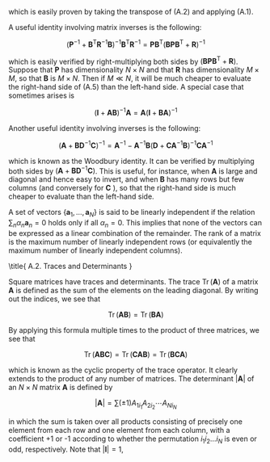 which is easily proven by taking the transpose of (A.2) and applying (A.1).

A useful identity involving matrix inverses is the following:

$$
\left(\mathbf{P}^{-1}+\mathbf{B}^{\mathrm{T}} \mathbf{R}^{-1} \mathbf{B}\right)^{-1} \mathbf{B}^{\mathrm{T}} \mathbf{R}^{-1}=\mathbf{P B}^{\mathrm{T}}\left(\mathbf{B} \mathbf{P} \mathbf{B}^{\mathrm{T}}+\mathbf{R}\right)^{-1}
$$

which is easily verified by right-multiplying both sides by $\left(\mathbf{B P B}^{\mathrm{T}}+\mathbf{R}\right)$. Suppose that $\mathbf{P}$ has dimensionality $N \times N$ and that $\mathbf{R}$ has dimensionality $M \times M$, so that $\mathbf{B}$ is $M \times N$. Then if $M \ll N$, it will be much cheaper to evaluate the right-hand side of (A.5) than the left-hand side. A special case that sometimes arises is

$$
(\mathbf{I}+\mathbf{A B})^{-1} \mathbf{A}=\mathbf{A}(\mathbf{I}+\mathbf{B A})^{-1}
$$

Another useful identity involving inverses is the following:

$$
\left(\mathbf{A}+\mathbf{B D}^{-1} \mathbf{C}\right)^{-1}=\mathbf{A}^{-1}-\mathbf{A}^{-1} \mathbf{B}\left(\mathbf{D}+\mathbf{C A}^{-1} \mathbf{B}\right)^{-1} \mathbf{C A}^{-1}
$$

which is known as the Woodbury identity. It can be verified by multiplying both sides by $\left(\mathbf{A}+\mathbf{B D}^{-1} \mathbf{C}\right)$. This is useful, for instance, when $\mathbf{A}$ is large and diagonal and hence easy to invert, and when $\mathbf{B}$ has many rows but few columns (and conversely for $\mathbf{C}$ ), so that the right-hand side is much cheaper to evaluate than the left-hand side.

A set of vectors $\left\{\mathbf{a}_{1}, \ldots, \mathbf{a}_{N}\right\}$ is said to be linearly independent if the relation $\sum_{n} \alpha_{n} \mathbf{a}_{n}=0$ holds only if all $\alpha_{n}=0$. This implies that none of the vectors can be expressed as a linear combination of the remainder. The rank of a matrix is the maximum number of linearly independent rows (or equivalently the maximum number of linearly independent columns).

\title{
A.2. Traces and Determinants
}

Square matrices have traces and determinants. The trace $\operatorname{Tr}(\mathbf{A})$ of a matrix $\mathbf{A}$ is defined as the sum of the elements on the leading diagonal. By writing out the indices, we see that

$$
\operatorname{Tr}(\mathbf{A B})=\operatorname{Tr}(\mathbf{B A})
$$

By applying this formula multiple times to the product of three matrices, we see that

$$
\operatorname{Tr}(\mathbf{A B C})=\operatorname{Tr}(\mathbf{C A B})=\operatorname{Tr}(\mathbf{B C A})
$$

which is known as the cyclic property of the trace operator. It clearly extends to the product of any number of matrices. The determinant $|\mathbf{A}|$ of an $N \times N$ matrix $\mathbf{A}$ is defined by

$$
|\mathbf{A}|=\sum( \pm 1) A_{1 i_{1}} A_{2 i_{2}} \cdots A_{N i_{N}}
$$

in which the sum is taken over all products consisting of precisely one element from each row and one element from each column, with a coefficient +1 or -1 according to whether the permutation $i_{1} i_{2} \ldots i_{N}$ is even or odd, respectively. Note that $|\mathbf{I}|=1$,